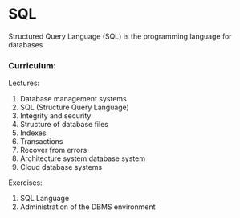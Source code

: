 # SQL
Structured Query Language (SQL) is the programming language for databases

### Curriculum:
Lectures:
1. Database management systems
2. SQL (Structure Query Language)
3. Integrity and security
4. Structure of database files
5. Indexes
6. Transactions
7. Recover from errors
8. Architecture system database system
9. Cloud database systems

Exercises:
1. SQL Language
2. Administration of the DBMS environment
